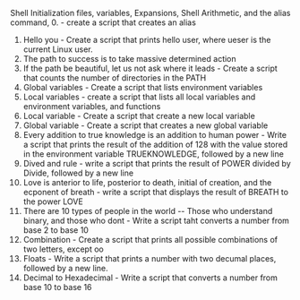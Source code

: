 Shell Initialization files, variables, Expansions, Shell Arithmetic, and the alias command,
0.<o> - create a script that creates an alias
1. Hello you - Create a script that prints hello user, where ueser is the current Linux user.
2. The path to success is to take massive determined action
3. If the path be beautiful, let us not ask where it leads - Create a script that counts the number of directories in the PATH
4. Global variables - Create a script that lists environment variables
5. Local variables - create a script that lists all local variables and environment variables, and functions
6. Local variable - Create a script that create a new local variable
7. Global variable - Create a script that creates a new global variable
8. Every addition to true knowledge is an addition to human power - Write a script that prints the result of the addition of 128 with the value stored in the environment variable TRUEKNOWLEDGE, followed by a new line
9. Dived and rule - write a script that prints the result of POWER divided by Divide, followed by a new line
10. Love is anterior to life, posterior to death, initial of creation, and the ecponent of breath - write a script that displays the result of BREATH to the power LOVE
11. There are 10 types of people in the world -- Those who understand binary, and those who dont - Write a script taht converts a number from base 2 to base 10
12. Combination - Create a script that prints all possible combinations of two letters, except oo
13. Floats - Write a script that prints a number with two decumal places, followed by a new line.
14. Decimal to Hexadecimal - Write a script that converts a number from base 10 to base 16
